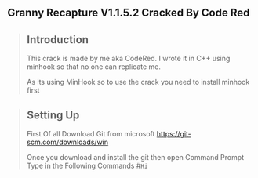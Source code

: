 ## Granny Recapture V1.1.5.2 Cracked By Code Red

>## Introduction
>This crack is made by me aka CodeRed.
>I wrote it in C++ using minhook so that no one can replicate me.
>
>As its using MinHook so to use the crack you need to install minhook first

>## Setting Up
>First Of all Download Git from microsoft
>https://git-scm.com/downloads/win
>
>Once you download and install the git then open Command Prompt
>Type in the Following Commands
#```Hi```
